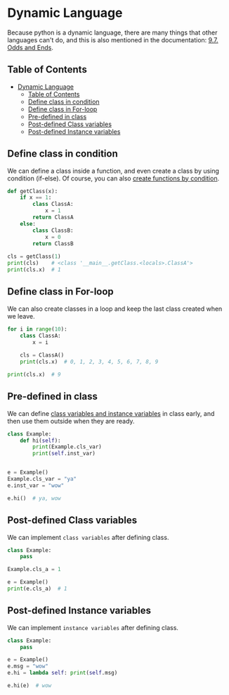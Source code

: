 # Dynamic Language

Because python is a dynamic language, there are many things that other languages can't do, and this is also mentioned in the documentation: [9.7. Odds and Ends](https://docs.python.org/3/tutorial/classes.html#odds-and-ends).

## Table of Contents

* [Dynamic Language](#dynamic-language)
  * [Table of Contents](#table-of-contents)
  * [Define class in condition](#define-class-in-condition)
  * [Define class in For-loop](#define-class-in-for-loop)
  * [Pre-defined in class](#pre-defined-in-class)
  * [Post-defined Class variables](#post-defined-class-variables)
  * [Post-defined Instance variables](#post-defined-instance-variables)

## Define class in condition

<!-- TODO: link to function in condition -->

We can define a class inside a function, and even create a class by using condition (if-else). Of course, you can also [create functions by condition]().

``` py
def getClass(x):
    if x == 1:
        class ClassA:
            x = 1
        return ClassA
    else:
        class ClassB:
            x = 0
        return ClassB
    
cls = getClass(1)
print(cls)    # <class '__main__.getClass.<locals>.ClassA'>
print(cls.x)  # 1
```

## Define class in For-loop

We can also create classes in a loop and keep the last class created when we leave.

``` py
for i in range(10):
    class ClassA:
        x = i
        
    cls = ClassA()
    print(cls.x)  # 0, 1, 2, 3, 4, 5, 6, 7, 8, 9

print(cls.x)  # 9
```

## Pre-defined in class

We can define [class variables and instance variables](variables_class_instance.md) in class early, and then use them outside when they are ready.

``` py
class Example:
    def hi(self):
        print(Example.cls_var)
        print(self.inst_var)


e = Example()
Example.cls_var = "ya"
e.inst_var = "wow"

e.hi()  # ya, wow
```

## Post-defined Class variables

We can implement `class variables` after defining class.

``` py
class Example:
    pass

Example.cls_a = 1

e = Example()
print(e.cls_a)  # 1
```


## Post-defined Instance variables

We can implement `instance variables` after defining class.

``` py
class Example:
    pass

e = Example()
e.msg = "wow"
e.hi = lambda self: print(self.msg)

e.hi(e)  # wow
```